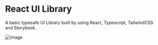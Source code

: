# React UI Library

A basic typesafe UI Library built by using React, Typescript, TailwindCSS and Storybook.

![image](https://github.com/TathataHY/simple-ui/assets/86846618/71152fba-6c7f-40a5-9861-83b17831c92e)

